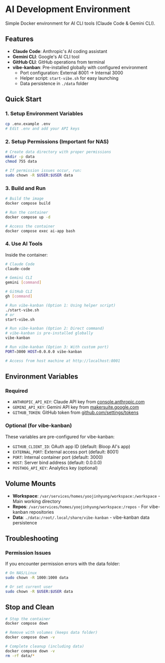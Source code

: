 # AI Development Environment

Simple Docker environment for AI CLI tools (Claude Code & Gemini CLI).

## Features

- **Claude Code**: Anthropic's AI coding assistant
- **Gemini CLI**: Google's AI CLI tool
- **GitHub CLI**: GitHub operations from terminal
- **vibe-kanban**: Pre-installed globally with configured environment
  - Port configuration: External 8001 → Internal 3000
  - Helper script: `start-vibe.sh` for easy launching
  - Data persistence in `./data` folder

## Quick Start

### 1. Setup Environment Variables

```bash
cp .env.example .env
# Edit .env and add your API keys
```

### 2. Setup Permissions (Important for NAS)

```bash
# Create data directory with proper permissions
mkdir -p data
chmod 755 data

# If permission issues occur, run:
sudo chown -R $USER:$USER data
```

### 3. Build and Run

```bash
# Build the image
docker compose build

# Run the container
docker compose up -d

# Access the container
docker compose exec ai-app bash
```

### 4. Use AI Tools

Inside the container:
```bash
# Claude Code
claude-code

# Gemini CLI
gemini [command]

# GitHub CLI
gh [command]

# Run vibe-kanban (Option 1: Using helper script)
./start-vibe.sh
# or
start-vibe.sh

# Run vibe-kanban (Option 2: Direct command)
# vibe-kanban is pre-installed globally
vibe-kanban

# Run vibe-kanban (Option 3: With custom port)
PORT=3000 HOST=0.0.0.0 vibe-kanban

# Access from host machine at http://localhost:8001
```

## Environment Variables

### Required
- `ANTHROPIC_API_KEY`: Claude API key from [console.anthropic.com](https://console.anthropic.com/)
- `GEMINI_API_KEY`: Gemini API key from [makersuite.google.com](https://makersuite.google.com/app/apikey)
- `GITHUB_TOKEN`: GitHub token from [github.com/settings/tokens](https://github.com/settings/tokens)

### Optional (for vibe-kanban)
These variables are pre-configured for vibe-kanban:
- `GITHUB_CLIENT_ID`: OAuth app ID (default: Bloop AI's app)
- `EXTERNAL_PORT`: External access port (default: 8001)
- `PORT`: Internal container port (default: 3000)
- `HOST`: Server bind address (default: 0.0.0.0)
- `POSTHOG_API_KEY`: Analytics key (optional)

## Volume Mounts

- **Workspace**: `/var/services/homes/yoojinhyung/workspace:/workspace` - Main working directory
- **Repos**: `/var/services/homes/yoojinhyung/workspace:/repos` - For vibe-kanban repositories
- **Data**: `./data:/root/.local/share/vibe-kanban` - vibe-kanban data persistence

## Troubleshooting

### Permission Issues
If you encounter permission errors with the data folder:
```bash
# On NAS/Linux
sudo chown -R 1000:1000 data

# Or set current user
sudo chown -R $USER:$USER data
```

## Stop and Clean

```bash
# Stop the container
docker compose down

# Remove with volumes (keeps data folder)
docker compose down -v

# Complete cleanup (including data)
docker compose down -v
rm -rf data/*
```